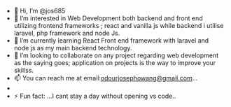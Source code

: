 - 👋 Hi, I’m @jos685
- 👀 I’m interested in Web Development both backend and front end utilizing frontend frameworks ; react and vanilla js while backend i utilise laravel, php framework and node Js. 
- 🌱 I’m currently learning React Front end framework with laravel and node js as my main backend technology.
- 💞️ I’m looking to collaborate on any project regarding web development as the saying goes; application on projects is the way to improve your skillss.
- 📫 You can reach me at email:odourjosephowang@gmail.com...
- 
- ⚡ Fun fact: ...I cant stay a day without opening vs code..

<!---
jos685/jos685 is a ✨ special ✨ repository because its `README.md` (this file) appears on your GitHub profile.
You can click the Preview link to take a look at your changes.
--->

